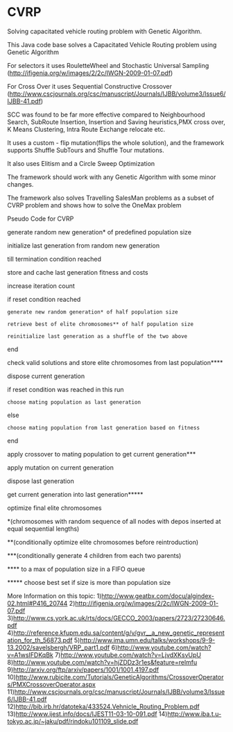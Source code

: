 CVRP
====

Solving capacitated vehicle routing problem with Genetic Algorithm.

This Java code base solves a Capacitated Vehicle Routing problem using Genetic Algorithm

For selectors it uses RouletteWheel and Stochastic Universal Sampling (http://ifigenia.org/w/images/2/2c/IWGN-2009-01-07.pdf)

For Cross Over it uses Sequential Constructive Crossover (http://www.cscjournals.org/csc/manuscript/Journals/IJBB/volume3/Issue6/IJBB-41.pdf)

SCC was found to be far more effective compared to Neighbourhood Search, SubRoute Insertion, Insertion and Saving heuristics,PMX cross over, K Means Clustering, Intra Route Exchange relocate etc.

It uses a custom - flip mutation(flips the whole solution), and the framework supports Shuffle SubTours and Shuffle Tour mutations.

It also uses Elitism and a Circle Sweep Optimization

The framework should work with any Genetic Algorithm with some minor changes.

The framework also solves Travelling SalesMan problems as a subset of CVRP problem and
shows how to solve the OneMax problem

Pseudo Code for CVRP

generate random new generation* of predefined population size

initialize last generation from random new generation

till termination condition reached

  store and cache last generation fitness and costs
  
  increase iteration count
  
  if reset condition reached
    
    generate new random generation* of half population size
    
    retrieve best of elite chromosomes** of half population size
    
    reinitialize last generation as a shuffle of the two above
  
  end
  
  check valid solutions and store elite chromosomes from last population****
  
  dispose current generation
  
  if reset condition was reached in this run
    
    choose mating population as last generation
  
  else
    
    choose mating population from last generation based on fitness
  
  end
  
  apply crossover to mating population to get current generation***
  
  apply mutation on current generation
  
  dispose last generation
  
  get current generation into last generation*****

optimize final elite chromosomes

*(chromosomes with random sequence of all nodes with depos inserted at equal sequential lengths)

**(conditionally optimize elite chromosomes before reintroduction)

***(conditionally generate 4 children from each two parents)

**** to a max of population size in a FIFO queue

***** choose best set if size is more than population size



More Information on this topic:
1)http://www.geatbx.com/docu/algindex-02.html#P416_20744
2)http://ifigenia.org/w/images/2/2c/IWGN-2009-01-07.pdf
3)http://www.cs.york.ac.uk/rts/docs/GECCO_2003/papers/2723/27230646.pdf
4)http://reference.kfupm.edu.sa/content/g/v/gvr__a_new_genetic_representation_for_th_56873.pdf
5)http://www.ima.umn.edu/talks/workshops/9-9-13.2002/savelsbergh/VRP_part1.pdf
6)http://www.youtube.com/watch?v=A1wsIFDKqBk
7)http://www.youtube.com/watch?v=LjvdXKsvUpU
8)http://www.youtube.com/watch?v=hjZDDz3r1es&feature=relmfu
9)http://arxiv.org/ftp/arxiv/papers/1001/1001.4197.pdf
10)http://www.rubicite.com/Tutorials/GeneticAlgorithms/CrossoverOperators/PMXCrossoverOperator.aspx
11)http://www.cscjournals.org/csc/manuscript/Journals/IJBB/volume3/Issue6/IJBB-41.pdf
12)http://bib.irb.hr/datoteka/433524.Vehnicle_Routing_Problem.pdf
13)http://www.ijest.info/docs/IJEST11-03-10-091.pdf
14)http://www.iba.t.u-tokyo.ac.jp/~jaku/pdf/rindoku101109_slide.pdf


